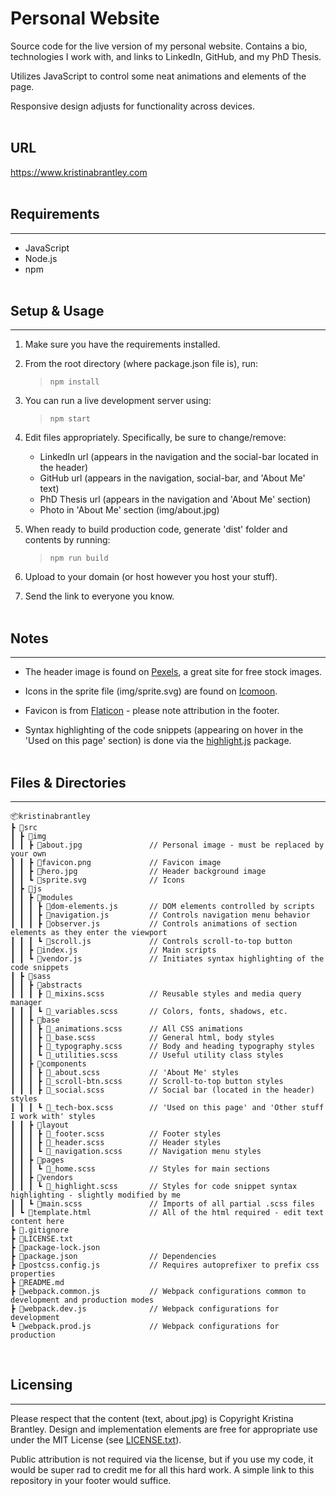 # Personal Website

Source code for the live version of my personal website. Contains a bio, technologies I work with, and links to LinkedIn, GitHub, and my PhD Thesis.

Utilizes JavaScript to control some neat animations and elements of the page.

Responsive design adjusts for functionality across devices.
<br><br>

## URL

<https://www.kristinabrantley.com> <br><br>  

## Requirements

---

- JavaScript
- Node.js
- npm
<br><br> 

## Setup & Usage

---

1. Make sure you have the requirements installed.

2. From the root directory (where package.json file is), run:

    > `npm install`

3. You can run a live development server using:

    > `npm start`

4. Edit files appropriately. Specifically, be sure to change/remove:

    - LinkedIn url (appears in the navigation and the social-bar located in the header)
    - GitHub url (appears in the navigation, social-bar, and 'About Me' text)
    - PhD Thesis url (appears in the navigation and 'About Me' section)
    - Photo in 'About Me' section (img/about.jpg)

5. When ready to build production code, generate 'dist' folder and contents by running:

    > `npm run build`

6. Upload to your domain (or host however you host your stuff).

7. Send the link to everyone you know. 
<br><br> 

## Notes

---

- The header image is found on [Pexels](https://www.pexels.com/), a great site for free stock images.

- Icons in the sprite file (img/sprite.svg) are found on [Icomoon](https://icomoon.io/app/#/select/library).

- Favicon is from [Flaticon](https://www.flaticon.com/) - please note attribution in the footer.

- Syntax highlighting of the code snippets (appearing on hover in the 'Used on this page' section) is done via the [highlight.js](https://highlightjs.org/) package.
<br><br>

## Files & Directories

---

    📦kristinabrantley
    ┣ 📂src
    ┃ ┣ 📂img
    ┃ ┃ ┣ 📜about.jpg               // Personal image - must be replaced by your own
    ┃ ┃ ┣ 📜favicon.png             // Favicon image
    ┃ ┃ ┣ 📜hero.jpg                // Header background image
    ┃ ┃ ┗ 📜sprite.svg              // Icons
    ┃ ┣ 📂js
    ┃ ┃ ┣ 📂modules
    ┃ ┃ ┃ ┣ 📜dom-elements.js       // DOM elements controlled by scripts
    ┃ ┃ ┃ ┣ 📜navigation.js         // Controls navigation menu behavior
    ┃ ┃ ┃ ┣ 📜observer.js           // Controls animations of section elements as they enter the viewport
    ┃ ┃ ┃ ┗ 📜scroll.js             // Controls scroll-to-top button
    ┃ ┃ ┣ 📜index.js                // Main scripts
    ┃ ┃ ┗ 📜vendor.js               // Initiates syntax highlighting of the code snippets
    ┃ ┣ 📂sass
    ┃ ┃ ┣ 📂abstracts
    ┃ ┃ ┃ ┣ 📜_mixins.scss          // Reusable styles and media query manager
    ┃ ┃ ┃ ┗ 📜_variables.scss       // Colors, fonts, shadows, etc.
    ┃ ┃ ┣ 📂base
    ┃ ┃ ┃ ┣ 📜_animations.scss      // All CSS animations
    ┃ ┃ ┃ ┣ 📜_base.scss            // General html, body styles
    ┃ ┃ ┃ ┣ 📜_typography.scss      // Body and heading typography styles
    ┃ ┃ ┃ ┗ 📜_utilities.scss       // Useful utility class styles
    ┃ ┃ ┣ 📂components
    ┃ ┃ ┃ ┣ 📜_about.scss           // 'About Me' styles
    ┃ ┃ ┃ ┣ 📜_scroll-btn.scss      // Scroll-to-top button styles
    ┃ ┃ ┃ ┣ 📜_social.scss          // Social bar (located in the header) styles
    ┃ ┃ ┃ ┗ 📜_tech-box.scss        // 'Used on this page' and 'Other stuff I work with' styles
    ┃ ┃ ┣ 📂layout
    ┃ ┃ ┃ ┣ 📜_footer.scss          // Footer styles
    ┃ ┃ ┃ ┣ 📜_header.scss          // Header styles
    ┃ ┃ ┃ ┗ 📜_navigation.scss      // Navigation menu styles
    ┃ ┃ ┣ 📂pages
    ┃ ┃ ┃ ┗ 📜_home.scss            // Styles for main sections
    ┃ ┃ ┣ 📂vendors
    ┃ ┃ ┃ ┗ 📜_highlight.scss       // Styles for code snippet syntax highlighting - slightly modified by me
    ┃ ┃ ┗ 📜main.scss               // Imports of all partial .scss files
    ┃ ┗ 📜template.html             // All of the html required - edit text content here
    ┣ 📜.gitignore
    ┣ 📜LICENSE.txt
    ┣ 📜package-lock.json
    ┣ 📜package.json                // Dependencies
    ┣ 📜postcss.config.js           // Requires autoprefixer to prefix css properties
    ┣ 📜README.md
    ┣ 📜webpack.common.js           // Webpack configurations common to development and production modes
    ┣ 📜webpack.dev.js              // Webpack configurations for development
    ┗ 📜webpack.prod.js             // Webpack configurations for production
<br>            

## Licensing

---

Please respect that the content (text, about.jpg) is Copyright Kristina Brantley. Design and implementation elements are free for appropriate use under the MIT License (see [LICENSE.txt](LICENSE.txt)).

Public attribution is not required via the license, but if you use my code, it would be super rad to credit me for all this hard work. A simple link to this repository in your footer would suffice.






